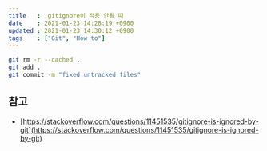 ```yaml
---
title   : .gitignore이 적용 안될 때   
date    : 2021-01-23 14:28:19 +0900
updated : 2021-01-23 14:30:12 +0900
tags    : ["Git", "How to"]
---
```


```bash 
git rm -r --cached .
git add .
git commit -m "fixed untracked files"
```

## 참고  
- [https://stackoverflow.com/questions/11451535/gitignore-is-ignored-by-git](https://stackoverflow.com/questions/11451535/gitignore-is-ignored-by-git)
